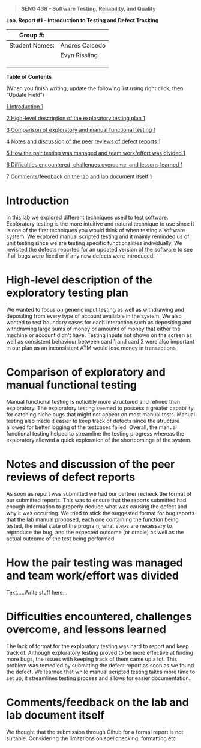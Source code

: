 >   **SENG 438 - Software Testing, Reliability, and Quality**

**Lab. Report \#1 – Introduction to Testing and Defect Tracking**

| Group \#:       |   |
|-----------------|---|
| Student Names:  |  Andres Caicedo |
|                 |  Evyn Rissling |
|                 |   |
|                 |   |
|                 |   |

**Table of Contents**

(When you finish writing, update the following list using right click, then
“Update Field”)

[1 Introduction	1](#_Toc439194677)

[2 High-level description of the exploratory testing plan	1](#_Toc439194678)

[3 Comparison of exploratory and manual functional testing	1](#_Toc439194679)

[4 Notes and discussion of the peer reviews of defect reports	1](#_Toc439194680)

[5 How the pair testing was managed and team work/effort was
divided	1](#_Toc439194681)

[6 Difficulties encountered, challenges overcome, and lessons
learned	1](#_Toc439194682)

[7 Comments/feedback on the lab and lab document itself	1](#_Toc439194683)

# Introduction

In this lab we explored different techniques used to test software. Exploratory testing is the more intuitive and natural technique to use since it is one of the first techniques you would think of when testing a software system. We explored manual scripted testing and it mainly reminded us of unit testing since we are testing specific functionalities individually. We revisited the defects reported for an updated version of the software to see if all bugs were fixed or if any new defects were introduced.   

# High-level description of the exploratory testing plan

We wanted to focus on generic input testing as well as withdrawing and depositing from every type of account available in the system. We also wanted to test boundary cases for each interaction such as depositing and withdrawing large sums of money or amounts of money that either the machine or account didn't have. Testing inputs not shown on the screen as well as consistent behaviour between card 1 and card 2 were also important in our plan as an inconsistent ATM would lose money in transactions. 

# Comparison of exploratory and manual functional testing

Manual functional testing is noticibly more structured and refined than exploratory. The exploratory testing seemed to possess a greater capability for catching niche bugs that might not appear on most manual tests. Manual testing also made it easier to keep track of defects since the structure allowed for better logging of the testcases failed. Overall, the manual functional testing helped to streamline the testing progress whereas the exploratory allowed a quick exploration of the shortcomings of the system. 

# Notes and discussion of the peer reviews of defect reports

As soon as report was submitted we had our partner recheck the format of our submitted reports. This was to ensure that the reports submitted had enough information to properly deduce what was causing the defect and why it was occurring. We tried to stick the suggested format for bug reports that the lab manual proposed, each one containing the function being tested, the initial state of the program, what steps are necessary to reproduce the bug, and the expected outcome (or oracle) as well as the actual outcome of the test being performed.  

# How the pair testing was managed and team work/effort was divided 

Text…..Write stuff here...

# Difficulties encountered, challenges overcome, and lessons learned

The lack of format for the exploratory testing was hard to report and keep track of. Although exploratory testing proved to be more effective at finding more bugs, the issues with keeping track of them came up a lot. This problem was remedied by submitting the defect report as soon as we found the defect. We learned that while manual scripted testing takes more time to set up, it streamlines testing process and allows for easier documentation. 

# Comments/feedback on the lab and lab document itself

We thought that the submission through Gihub for a formal report is not suitable. Considering the limitations on spellchecking, formatting etc. 
